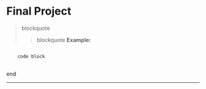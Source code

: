 # Final Project
> blockquote
>   > blockquote
**Example:**
<pre>
<code>
    code block
</code>
</pre>
end
<hr/>